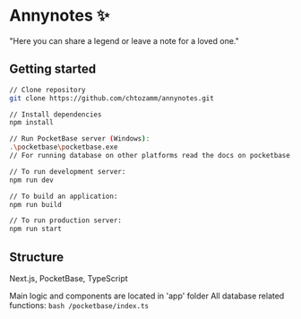 # Annynotes ✨

"Here you can share a legend or leave a note for a loved one."

## Getting started

```bash
// Clone repository
git clone https://github.com/chtozamm/annynotes.git

// Install dependencies
npm install

// Run PocketBase server (Windows):
.\pocketbase\pocketbase.exe
// For running database on other platforms read the docs on pocketbase.io

// To run development server:
npm run dev

// To build an application:
npm run build

// To run production server:
npm run start
```

## Structure

Next.js, PocketBase, TypeScript

Main logic and components are located in 'app' folder
All database related functions: `bash /pocketbase/index.ts`

